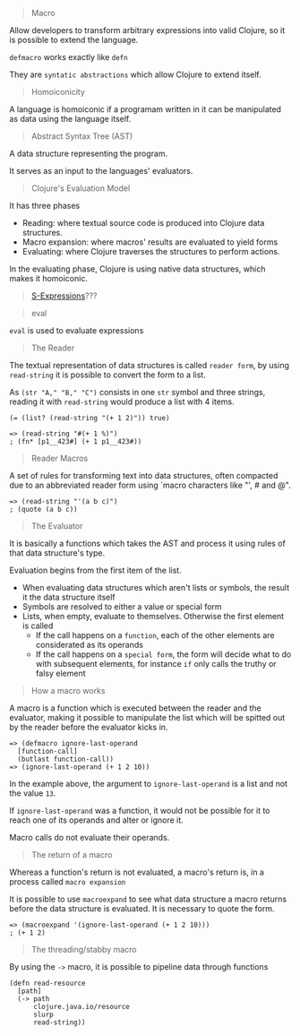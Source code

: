 > Macro

Allow developers to transform arbitrary expressions into valid Clojure, so it is possible to extend the language.

`defmacro` works exactly like `defn`

They are `syntatic abstractions` which allow Clojure to extend itself.

> Homoiconicity

A language is homoiconic if a programam written in it can be manipulated as data using the language itself.

> Abstract Syntax Tree (AST)

A data structure representing the program.

It serves as an input to the languages' evaluators.

> Clojure's Evaluation Model

It has three phases

* Reading: where textual source code is produced into Clojure data structures.
* Macro expansion: where macros' results are evaluated to yield forms
* Evaluating: where Clojure traverses the structures to perform actions.

In the evaluating phase, Clojure is using native data structures, which makes it homoiconic.

> [S-Expressions](http://www.gigamonkeys.com/book/syntax-and-semantics.html)???

> eval

`eval` is used to evaluate expressions

> The Reader

The textual representation of data structures is called `reader form`, by using `read-string` it is possible to convert the form to a list.

As `(str "A," "B," "C")` consists in one `str` symbol and three strings, reading it with `read-string` would produce a list with 4 items.

`(= (list? (read-string "(+ 1 2)")) true)`

```
=> (read-string "#(+ 1 %)")
; (fn* [p1__423#] (+ 1 p1__423#))
```

> Reader Macros

A set of rules for transforming text into data structures, often compacted due to an abbreviated reader form using `macro characters like "', # and @".

```
=> (read-string "'(a b c)")
; (quote (a b c))
```

> The Evaluator

It is basically a functions which takes the AST and process it using rules of that data structure's type.

Evaluation begins from the first item of the list.

* When evaluating data structures which aren't lists or symbols, the result it the data structure itself
* Symbols are resolved to either a value or special form
* Lists, when empty, evaluate to themselves. Otherwise the first element is called
    * If the call happens on a `function`, each of the other elements are considerated as its operands
    * If the call happens on a `special form`, the form will decide what to do with subsequent elements, for instance `if` only calls the truthy or falsy element

> How a macro works

A macro is a function which is executed between the reader and the evaluator, making it possible to manipulate the list which will be spitted out by the reader before the evaluator kicks in.

```
=> (defmacro ignore-last-operand
  [function-call]
  (butlast function-call))
=> (ignore-last-operand (+ 1 2 10))
```

In the example above, the argument to `ignore-last-operand` is a list and not the value `13`.

If `ignore-last-operand` was a function, it would not be possible for it to reach one of its operands and alter or ignore it.

Macro calls do not evaluate their operands.

> The return of a macro

Whereas a function's return is not evaluated, a macro's return is, in a process called `macro expansion`

It is possible to use `macroexpand` to see what data structure a macro returns before the data structure is evaluated. It is necessary to quote the form.

```
=> (macroexpand '(ignore-last-operand (+ 1 2 10)))
; (+ 1 2)
```

> The threading/stabby macro

By using the `->` macro, it is possible to pipeline data through functions

```
(defn read-resource
  [path]
  (-> path
      clojure.java.io/resource
      slurp
      read-string))
```
